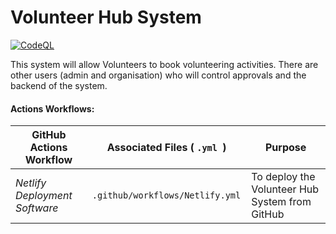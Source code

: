 # Volunteer Hub System
[![CodeQL](https://github.com/github/issue-metrics/actions/workflows/github-code-scanning/codeql/badge.svg)](https://github.com/Give-Up-Squad/VolunterHub/security/code-scanning)

This system will allow Volunteers to book volunteering activities. There are other users (admin and organisation) who will control approvals and the backend of the system. 

#### Actions Workflows: 

GitHub Actions Workflow | Associated Files ( `.yml `) | Purpose
 --- | --- | --- 
*Netlify Deployment Software* | `.github/workflows/Netlify.yml ` | To deploy the Volunteer Hub System from GitHub 
 

